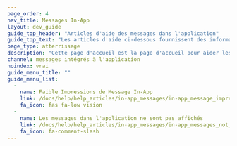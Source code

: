 ```yaml
---
page_order: 4
nav_title: Messages In-App
layout: dev_guide
guide_top_header: "Articles d'aide des messages dans l'application"
guide_top_text: "Les articles d'aide ci-dessous fournissent des informations de dépannage pour les problèmes courants avec les messages dans l'application. <br><br> Pour plus d'informations sur les cas de personnalisation et d'utilisation, consultez les articles de la section <a href='/docs/api/basics/'>Messages In-App</a>!"
page_type: atterrissage
description: "Cette page d'accueil est la page d'accueil pour aider les articles liés aux problèmes courants avec les messages dans l'application."
channel: messages intégrés à l'application
noindex: vrai
guide_menu_title: ""
guide_menu_list:
  - 
    name: Faible Impressions de Message In-App
    link: /docs/help/help_articles/in-app_messages/in-app_message_impressions_appear_lower_than_expected/
    fa_icon: fas fa-low vision
  - 
    name: Les messages dans l'application ne sont pas affichés
    link: /docs/help/help_articles/in-app_messages/in-app_messages_not_displaying/
    fa_icon: fa-comment-slash
---
```


